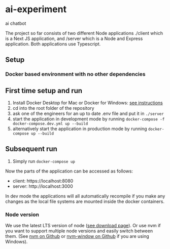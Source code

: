# ai-experiment
ai chatbot

The project so far consists of two different Node applications ./client which is a Next JS application, and /server which is a Node and Express application. Both applications use Typescript.

## Setup

### Docker based environment with no other dependencies

## First time setup and run
1. Install Docker Desktop for Mac or Docker for Windows: [see instructions](https://docs.docker.com/desktop/install/mac-install/)
2. cd into the root folder of the repository
3. ask one of the engineers for an up to date .env file and put it in `./server`
4. start the application in development mode by running `docker-compose -f docker-compose.dev.yml up --build`
5. alternatively start the application in production mode by running `docker-compose up --build`

## Subsequent run
1. Simply run `docker-compose up`

Now the parts of the application can be accessed as follows:

- client: https://localhost:8080
- server: http://localhost:3000

In dev mode the applications will all automatically recompile if you make any changes as the local file systems are mounted inside the docker containers.

### Node version

We use the latest LTS version of node ([see download page](https://nodejs.org/en/download/)).
Or use nvm if you want to support multiple node versions and easily switch between them.
(See [nvm on Github](https://github.com/nvm-sh/nvm) or [nvm-window on Github](https://github.com/coreybutler/nvm-windows) if you are using Windows).